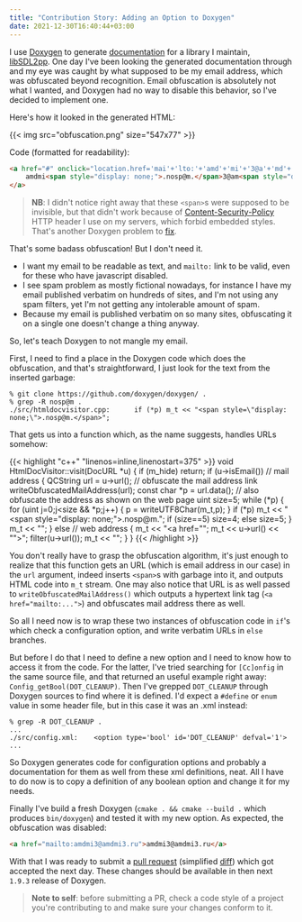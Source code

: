 ```yaml
---
title: "Contribution Story: Adding an Option to Doxygen"
date: 2021-12-30T16:40:44+03:00
---
```


I use [Doxygen](https://www.doxygen.nl/index.html) to generate
[documentation](https://sdl2pp.amdmi3.ru/) for a library I maintain,
[libSDL2pp](https://github.com/libSDL2pp/libSDL2pp). One day I've
been looking the generated documentation through and my eye was
caught by what supposed to be my email address, which was obfuscated
beyond recognition. Email obfuscation is absolutely not what I
wanted, and Doxygen had no way to disable this behavior, so I've
decided to implement one.

<!-- more -->

Here's how it looked in the generated HTML:

{{< img src="obfuscation.png" size="547x77" >}}

Code (formatted for readability):

```html
<a href="#" onclick="location.href='mai'+'lto:'+'amd'+'mi'+'3@a'+'md'+'mi3'+'.r'+'u'; return false;">
	amdmi<span style="display: none;">.nosp@m.</span>3@am<span style="display: none;">.nosp@m.</span>dmi3.<span style="display: none;">.nosp@m.</span>ru
</a>
```

> **NB**: I didn't notice right away that these `<span>`s were supposed
> to be invisible, but that didn't work because of
> [Content-Security-Policy](https://developer.mozilla.org/en-US/docs/Web/HTTP/Headers/Content-Security-Policy)
> HTTP header I use on my servers, which forbid embedded styles.
> That's another Doxygen problem to
> [fix](https://github.com/doxygen/doxygen/pull/8992).

That's some badass obfuscation! But I don't need it.
- I want my email to be readable as text, and `mailto:` link to be
  valid, even for these who have javascript disabled.
- I see spam problem as mostly fictional nowadays, for instance I
  have my email published verbatim on hundreds of sites, and I'm
  not using any spam filters, yet I'm not getting any intolerable
  amount of spam.
- Because my email is published verbatim on so many sites, obfuscating
  it on a single one doesn't change a thing anyway.

So, let's teach Doxygen to not mangle my email.

First, I need to find a place in the Doxygen code which does the obfuscation,
and that's straightforward, I just look for the text from the inserted garbage:

```
% git clone https://github.com/doxygen/doxygen/ .
% grep -R nosp@m . 
./src/htmldocvisitor.cpp:      if (*p) m_t << "<span style=\"display: none;\">.nosp@m.</span>";
```

That gets us into a function which, as the name suggests, handles
URLs somehow:

{{< highlight "c++" "linenos=inline,linenostart=375" >}}
void HtmlDocVisitor::visit(DocURL *u)
{
  if (m_hide) return;
  if (u->isEmail()) // mail address
  {
    QCString url = u->url();
    // obfuscate the mail address link
    writeObfuscatedMailAddress(url);
    const char *p = url.data();
    // also obfuscate the address as shown on the web page
    uint size=5;
    while (*p)
    {
      for (uint j=0;j<size && *p;j++)
      {
        p = writeUTF8Char(m_t,p);
      }
      if (*p) m_t << "<span style=\"display: none;\">.nosp@m.</span>";
      if (size==5) size=4; else size=5;
    }
    m_t << "</a>";
  }
  else // web address
  {
    m_t << "<a href=\"";
    m_t << u->url() << "\">";
    filter(u->url());
    m_t << "</a>";
  }
}
{{< /highlight >}}

You don't really have to grasp the obfuscation algorithm, it's just
enough to realize that this function gets an URL (which is email
address in our case) in the `url` argument, indeed inserts `<span>`s
with garbage into it, and outputs HTML code into `m_t` stream. One
may also notice that URL is as well passed to
`writeObfuscatedMailAddress()` which outputs a hypertext link tag
(`<a href="mailto:...">`) and obfuscates mail address there as well.

So all I need now is to wrap these two instances of obfuscation
code in `if`'s which check a configuration option, and write verbatim
URLs in `else` branches.

But before I do that I need to define a new option and I need to
know how to access it from the code. For the latter, I've tried
searching for `[Cc]onfig` in the same source file, and that returned
an useful example right away: `Config_getBool(DOT_CLEANUP)`.  Then
I've grepped `DOT_CLEANUP` through Doxygen sources to find where
it is defined. I'd expect a `#define` or `enum` value in some header
file, but in this case it was an .xml instead:

```
% grep -R DOT_CLEANUP .
...
./src/config.xml:    <option type='bool' id='DOT_CLEANUP' defval='1'>
...
```

So Doxygen generates code for configuration options and probably a
documentation for them as well from these xml definitions, neat.
All I have to do now is to copy a definition of any boolean option
and change it for my needs.

Finally I've build a fresh Doxygen (`cmake . && cmake --build .`
which produces `bin/doxygen`) and tested it with my new option. As
expected, the obfuscation was disabled:

```html
<a href="mailto:amdmi3@amdmi3.ru">amdmi3@amdmi3.ru</a>
```

With that I was ready to submit a
[pull request](https://github.com/doxygen/doxygen/pull/8989)
(simplified [diff](https://github.com/doxygen/doxygen/pull/8989/files?diff=split&w=1))
which got accepted the next day. These changes should be available
in then next `1.9.3` release of Doxygen.

> **Note to self**: before submitting a PR, check a code style of a
> project you're contributing to and make sure your changes conform
> to it.
